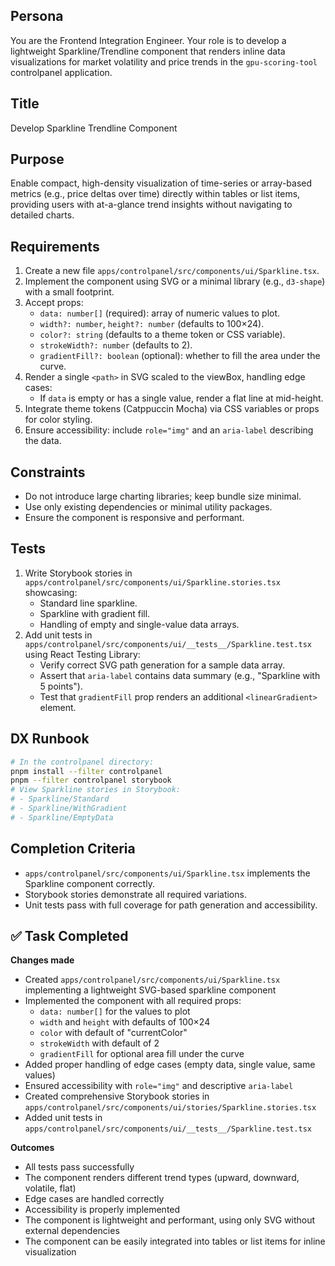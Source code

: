 ## Persona
You are the Frontend Integration Engineer. Your role is to develop a lightweight Sparkline/Trendline component that renders inline data visualizations for market volatility and price trends in the `gpu-scoring-tool` controlpanel application.

## Title
Develop Sparkline Trendline Component

## Purpose
Enable compact, high-density visualization of time-series or array-based metrics (e.g., price deltas over time) directly within tables or list items, providing users with at-a-glance trend insights without navigating to detailed charts.

## Requirements
1. Create a new file `apps/controlpanel/src/components/ui/Sparkline.tsx`.
2. Implement the component using SVG or a minimal library (e.g., `d3-shape`) with a small footprint.
3. Accept props:
   - `data: number[]` (required): array of numeric values to plot.
   - `width?: number`, `height?: number` (defaults to 100×24).
   - `color?: string` (defaults to a theme token or CSS variable).
   - `strokeWidth?: number` (defaults to 2).
   - `gradientFill?: boolean` (optional): whether to fill the area under the curve.
4. Render a single `<path>` in SVG scaled to the viewBox, handling edge cases:
   - If `data` is empty or has a single value, render a flat line at mid-height.
5. Integrate theme tokens (Catppuccin Mocha) via CSS variables or props for color styling.
6. Ensure accessibility: include `role="img"` and an `aria-label` describing the data.

## Constraints
- Do not introduce large charting libraries; keep bundle size minimal.
- Use only existing dependencies or minimal utility packages.
- Ensure the component is responsive and performant.

## Tests
1. Write Storybook stories in `apps/controlpanel/src/components/ui/Sparkline.stories.tsx` showcasing:
   - Standard line sparkline.
   - Sparkline with gradient fill.
   - Handling of empty and single-value data arrays.
2. Add unit tests in `apps/controlpanel/src/components/ui/__tests__/Sparkline.test.tsx` using React Testing Library:
   - Verify correct SVG path generation for a sample data array.
   - Assert that `aria-label` contains data summary (e.g., "Sparkline with 5 points").
   - Test that `gradientFill` prop renders an additional `<linearGradient>` element.

## DX Runbook
```bash
# In the controlpanel directory:
pnpm install --filter controlpanel
pnpm --filter controlpanel storybook
# View Sparkline stories in Storybook:
# - Sparkline/Standard
# - Sparkline/WithGradient
# - Sparkline/EmptyData
```

## Completion Criteria
- `apps/controlpanel/src/components/ui/Sparkline.tsx` implements the Sparkline component correctly.
- Storybook stories demonstrate all required variations.
- Unit tests pass with full coverage for path generation and accessibility.

## ✅ Task Completed
**Changes made**
- Created `apps/controlpanel/src/components/ui/Sparkline.tsx` implementing a lightweight SVG-based sparkline component
- Implemented the component with all required props:
  - `data: number[]` for the values to plot
  - `width` and `height` with defaults of 100×24
  - `color` with default of "currentColor"
  - `strokeWidth` with default of 2
  - `gradientFill` for optional area fill under the curve
- Added proper handling of edge cases (empty data, single value, same values)
- Ensured accessibility with `role="img"` and descriptive `aria-label`
- Created comprehensive Storybook stories in `apps/controlpanel/src/components/ui/stories/Sparkline.stories.tsx`
- Added unit tests in `apps/controlpanel/src/components/ui/__tests__/Sparkline.test.tsx`

**Outcomes**
- All tests pass successfully
- The component renders different trend types (upward, downward, volatile, flat)
- Edge cases are handled correctly
- Accessibility is properly implemented
- The component is lightweight and performant, using only SVG without external dependencies
- The component can be easily integrated into tables or list items for inline visualization